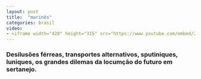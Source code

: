 ```yaml
---
layout: post
title:  "marinês"
categories: brasil
video: 
- <iframe width="420" height="315" src="https://www.youtube.com/embed/2LvlLhGZrHM?rel=0" frameborder="0" allowfullscreen></iframe>
---
```


### Desilusões férreas, transportes alternativos, sputiniques, luniques, os grandes dilemas da locumção do futuro em sertanejo. 